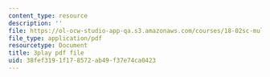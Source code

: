 ```yaml
---
content_type: resource
description: ''
file: https://ol-ocw-studio-app-qa.s3.amazonaws.com/courses/18-02sc-multivariable-calculus-fall-2010/38fef3191f178572ab49f37e74ca0423_-pr1TLyPyDw.pdf
file_type: application/pdf
resourcetype: Document
title: 3play pdf file
uid: 38fef319-1f17-8572-ab49-f37e74ca0423
---
```

